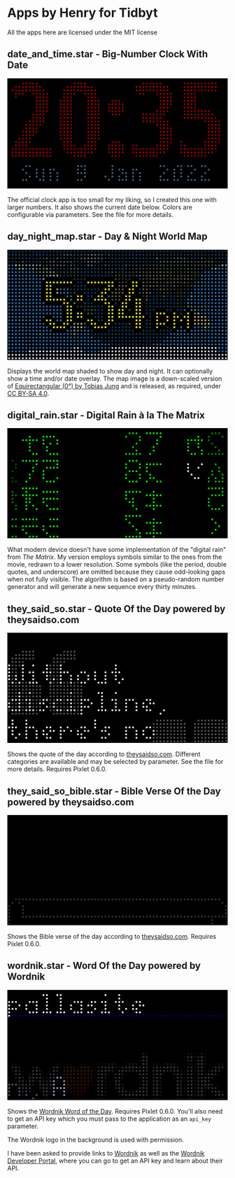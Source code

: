 # Apps by Henry for Tidbyt

All the apps here are licensed under the MIT license

## date_and_time.star - Big-Number Clock With Date

[![date_and_time.star sample](img/date_and_time.gif)](date_and_time.star)

The official clock app is too small for my liking, so I created this one with
larger numbers.  It also shows the current date below.  Colors are configurable
via parameters.  See the file for more details.

## day_night_map.star - Day & Night World Map

[![day_night_map.star sample](img/day_night_map.gif)](day_night_map.star)

Displays the world map shaded to show day and night.  It can optionally show a
time and/or date overlay.  The map image is a down-scaled version of
[Equirectangular (0°) by Tobias Jung](https://map-projections.net/single-view/rectang-0:flat-stf)
and is released, as required, under [CC BY‑SA 4.0](https://creativecommons.org/licenses/by-sa/4.0/).

## digital_rain.star - Digital Rain à la The Matrix

[![digital_rain.star sample](img/digital_rain.gif)](digital_rain.star)

What modern device doesn't have some implementation of the "digital rain" from
*The Matrix*.  My version employs symbols similar to the ones from the movie,
redrawn to a lower resolution.  Some symbols (like the period, double quotes,
and underscore) are omitted because they cause odd-looking gaps when not fully
visible.  The algorithm is based on a pseudo-random number generator and will
generate a new sequence every thirty minutes.

## they_said_so.star - Quote Of the Day powered by theysaidso.com

[![they_said_so.star sample](img/they_said_so.gif)](they_said_so.star)

Shows the quote of the day according to [theysaidso.com](https://theysaido.com).
Different categories are available and may be selected by parameter.  See the
file for more details.  Requires Pixlet 0.6.0.

## they_said_so_bible.star - Bible Verse Of the Day powered by theysaidso.com

[![they_said_so_bible.star sample](img/they_said_so_bible.gif)](they_said_so_bible.star)

Shows the Bible verse of the day according to [theysaidso.com](https://theysaido.com).
Requires Pixlet 0.6.0.

## wordnik.star - Word Of the Day powered by Wordnik

[![wordnik.star sample](img/wordnik.gif)](wordnik.star)

Shows the [Wordnik Word of the Day](https://www.wordnik.com/word-of-the-day).
Requires Pixlet 0.6.0.  You'll also need to get an API key which you must pass
to the application as an `api_key` parameter.

The Wordnik logo in the background is used with permission.

I have been asked to provide links to [Wordnik](https://wordnik.com)
as well as the [Wordnik Developer Portal](https://developer.wordnik.com), where
you can go to get an API key and learn about their API.
